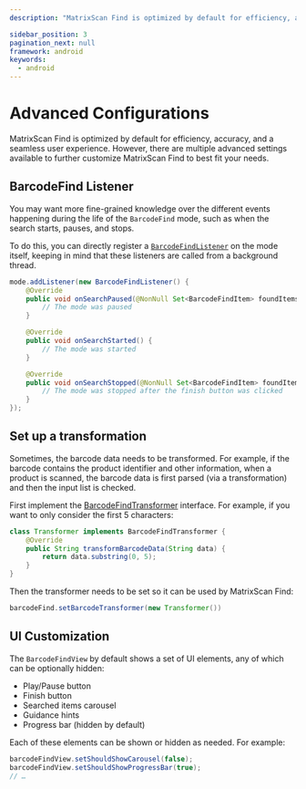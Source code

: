 ```yaml
---
description: "MatrixScan Find is optimized by default for efficiency, accuracy, and a seamless user experience. However, there are multiple advanced settings available to further customize MatrixScan Find to best fit your needs.                                                                     "

sidebar_position: 3
pagination_next: null
framework: android
keywords:
  - android
---
```


# Advanced Configurations

MatrixScan Find is optimized by default for efficiency, accuracy, and a seamless user experience. However, there are multiple advanced settings available to further customize MatrixScan Find to best fit your needs.

## BarcodeFind Listener

You may want more fine-grained knowledge over the different events happening during the life of the `BarcodeFind` mode, such as when the search starts, pauses, and stops.

To do this, you can directly register a [`BarcodeFindListener`](https://docs.scandit.com/7.6/data-capture-sdk/android/barcode-capture/api/barcode-find-listener.html#interface-scandit.datacapture.barcode.find.IBarcodeFindListener) on the mode itself, keeping in mind that these listeners are called from a background thread.

```java
mode.addListener(new BarcodeFindListener() {
    @Override
    public void onSearchPaused(@NonNull Set<BarcodeFindItem> foundItems) {
        // The mode was paused
    }

    @Override
    public void onSearchStarted() {
        // The mode was started
    }

    @Override
    public void onSearchStopped(@NonNull Set<BarcodeFindItem> foundItems) {
        // The mode was stopped after the finish button was clicked
    }
});
```

## Set up a transformation

Sometimes, the barcode data needs to be transformed. For example, if the barcode contains the product identifier and other information, when a product is scanned, the barcode data is first parsed (via a transformation) and then the input list is checked.

First implement the [BarcodeFindTransformer](https://docs.scandit.com/7.6/data-capture-sdk/android/barcode-capture/api/barcode-find-transformer.html#interface-scandit.datacapture.barcode.find.IBarcodeFindTransformer) interface. For example, if you want to only consider the first 5 characters:

```java
class Transformer implements BarcodeFindTransformer {
    @Override
    public String transformBarcodeData(String data) {
        return data.substring(0, 5);
    }
}
```

Then the transformer needs to be set so it can be used by MatrixScan Find:

```java
barcodeFind.setBarcodeTransformer(new Transformer())
```

## UI Customization

The `BarcodeFindView` by default shows a set of UI elements, any of which can be optionally hidden:

- Play/Pause button
- Finish button
- Searched items carousel
- Guidance hints
- Progress bar (hidden by default)

Each of these elements can be shown or hidden as needed. For example:

```java
barcodeFindView.setShouldShowCarousel(false);
barcodeFindView.setShouldShowProgressBar(true);
// …
```
